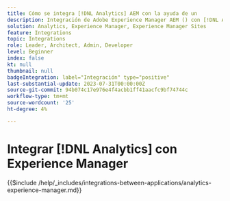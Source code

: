 ```yaml
---
title: Cómo se integra [!DNL Analytics] AEM con la ayuda de un
description: Integración de Adobe Experience Manager AEM () con [!DNL Analytics] para realizar un seguimiento y analizar el comportamiento del usuario en el sitio web.
solution: Analytics, Experience Manager, Experience Manager Sites
feature: Integrations
topic: Integrations
role: Leader, Architect, Admin, Developer
level: Beginner
index: false
kt: null
thumbnail: null
badgeIntegration: label="Integración" type="positive"
last-substantial-update: 2023-07-31T00:00:00Z
source-git-commit: 94b074c17e976e4f4acbb1ff41aacfc9bf74744c
workflow-type: tm+mt
source-wordcount: '25'
ht-degree: 4%

---
```



# Integrar [!DNL Analytics] con Experience Manager

{{$include /help/_includes/integrations-between-applications/analytics-experience-manager.md}}
